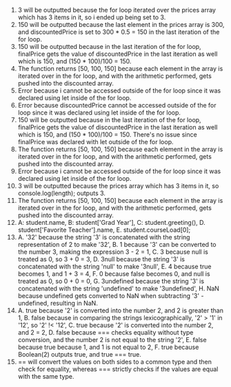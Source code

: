 1. 3 will be outputted because the for loop iterated over the prices array which has 3 items in it, so i ended up being set to 3.  
2. 150 will be outputted because the last element in the prices array is 300, and discountedPrice is set to 300 * 0.5 = 150 in the last iteration of the for loop.  
3. 150 will be outputted because in the last iteration of the for loop, finalPrice gets the value of discountedPrice in the last iteration as well which is 150, and (150 * 100)/100 = 150.  
4. The function returns [50, 100, 150] because each element in the array is iterated over in the for loop, and with the arithmetic performed, gets pushed into the discounted array.  
5. Error because i cannot be accessed outside of the for loop since it was declared using let inside of the for loop.  
6. Error because discountedPrice cannot be accessed outside of the for loop since it was declared using let inside of the for loop.  
7. 150 will be outputted because in the last iteration of the for loop, finalPrice gets the value of discountedPrice in the last iteration as well which is 150, and (150 * 100)/100 = 150. There's no issue since finalPrice was declared with let outside of the for loop.  
8. The function returns [50, 100, 150] because each element in the array is iterated over in the for loop, and with the arithmetic performed, gets pushed into the discounted array.  
9. Error because i cannot be accessed outside of the for loop since it was declared using let inside of the for loop.  
10. 3 will be outputted because the prices array which has 3 items in it, so console.log(length); outputs 3.  
11. The function returns [50, 100, 150] because each element in the array is iterated over in the for loop, and with the arithmetic performed, gets pushed into the discounted array.
12. A: student.name, B: student['Grad Year'], C: student.greeting(), D. student['Favorite Teacher'].name, E. student.courseLoad[0];  
13. A. '32' because the string '3' is concatenated with the string representation of 2 to make '32', B. 1 because '3' can be converted to the number 3, making the expression 3 - 2 = 1, C. 3 because null is treated as 0, so 3 + 0 = 3, D. 3null because the string '3' is concatenated with the string 'null' to make '3null', E. 4 because true becomes 1, and 1 + 3 = 4, F. 0 because false becomes 0, and null is treated as 0, so 0 + 0 = 0, G. 3undefined because the string '3' is concatenated with the string 'undefined' to make '3undefined', H. NaN because undefined gets converted to NaN when subtracting '3' - undefined, resulting in NaN.
14. A. true because '2' is converted into the number 2, and 2 is greater than 1, B. false because in comparing the strings lexicographically, '2' > '1' in '12', so '2' !< '12', C. true because '2' is converted into the number 2, and 2 = 2, D. false because === checks equality without type conversion, and the number 2 is not equal to the string '2', E. false because true because 1, and 1 is not equal to 2, F. true because Boolean(2) outputs true, and true === true.
15. == will convert the values on both sides to a common type and then check for equality, whereas === strictly checks if the values are equal with the same type.  
